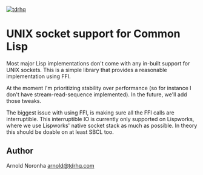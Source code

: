 
[![tdrhq](https://circleci.com/gh/tdrhq/cl-unix-sockets.svg?style=shield)](https://app.circleci.com/pipelines/github/tdrhq/cl-unix-sockets?branch=master)

# UNIX socket support for Common Lisp

Most major Lisp implementations don't come with any in-built support
for UNIX sockets. This is a simple library that provides a reasonable
implementation using FFI.

At the moment I'm prioritizing stability over performance (so for
instance I don't have stream-read-sequence implemented). In the
future, we'll add those tweaks.

The biggest issue with using FFI, is making sure all the FFI calls are
interruptible. This interruptible IO is currently only supported on
Lispworks, where we use Lispworks' native socket stack as much as
possible. In theory this should be doable on at least SBCL too.


## Author

Arnold Noronha <arnold@tdrhq.com>
